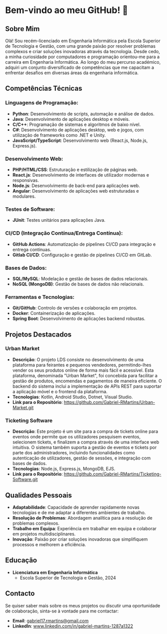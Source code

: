 # Bem-vindo ao meu GitHub! 👋

## Sobre Mim

Olá! Sou recém-licenciado em Engenharia Informática pela Escola Superior de Tecnologia e Gestão, com uma grande paixão por resolver problemas complexos e criar soluções inovadoras através da tecnologia. Desde cedo, a minha curiosidade por computadores e programação orientou-me para a carreira em Engenharia Informática. Ao longo do meu percurso académico, adquiri um conjunto diversificado de competências que me capacitam a enfrentar desafios em diversas áreas da engenharia informática.

## Competências Técnicas

### Linguagens de Programação:
- **Python**: Desenvolvimento de scripts, automação e análise de dados.
- **Java**: Desenvolvimento de aplicações desktop e móveis.
- **C/C++**: Programação de sistemas e algoritmos de baixo nível.
- **C#**: Desenvolvimento de aplicações desktop, web e jogos, com utilização de frameworks como .NET e Unity.
- **JavaScript/TypeScript**: Desenvolvimento web (React.js, Node.js, Express.js).

### Desenvolvimento Web:
- **PHP/HTML/CSS**: Estruturação e estilização de páginas web.
- **React.js**: Desenvolvimento de interfaces de utilizador modernas e responsivas.
- **Node.js**: Desenvolvimento de back-end para aplicações web.
- **Angular**: Desenvolvimento de aplicações web estruturadas e modulares.

### Testes de Software:
 - **JUnit**: Testes unitários para aplicações Java.

### CI/CD (Integração Contínua/Entrega Contínua):
 - **GitHub Actions**: Automatização de pipelines CI/CD para integração e entrega contínuas.
 - **Gitlab CI/CD**: Configuração e gestão de pipelines CI/CD em GitLab.

### Bases de Dados:
- **SQL/MySQL**: Modelação e gestão de bases de dados relacionais.
- **NoSQL (MongoDB)**: Gestão de bases de dados não relacionais.

### Ferramentas e Tecnologias:
- **Git/GitHub**: Controlo de versões e colaboração em projetos.
- **Docker**: Containerização de aplicações.
- **Spring Boot**: Desenvolvimento de aplicações backend robustas.

## Projetos Destacados

### Urban Market
- **Descrição**: O projeto LDS consiste no desenvolvimento de uma plataforma para feirantes e pequenos vendedores, permitindo-lhes vender os seus produtos online de forma mais fácil e acessível. Esta plataforma, denominada "Urban Market", foi concebida para facilitar a gestão de produtos, encomendas e pagamentos de maneira eficiente. O backend do sistema inclui a implementação de APIs REST para suportar a aplicação móvel e o frontend da plataforma.  
- **Tecnologias**: Kotlin, Android Studio, Dotnet, Visual Studio.
- **Link para o Repositório**: https://github.com/Gabriel-RMartins/Urban-Market.git

### Ticketing Software
- **Descrição**: Este projeto é um site para a compra de tickets online para eventos onde permite que os utilizadores pesquisem eventos, selecionem tickets, e finalizem a compra através de uma interface web intuitiva. O sistema também suporta a gestão de eventos e tickets por parte dos administradores, incluindo funcionalidades como autenticação de utilizadores, gestão de sessões, e integração com bases de dados.
- **Tecnologias**: Node.js, Express.js, MongoDB, EJS.
- **Link para o Repositório**: https://github.com/Gabriel-RMartins/Ticketing-Software.git

## Qualidades Pessoais

- **Adaptabilidade**: Capacidade de aprender rapidamente novas tecnologias e de me adaptar a diferentes ambientes de trabalho.
- **Resolução de Problemas**: Abordagem analítica para a resolução de problemas complexos.
- **Trabalho em Equipa**: Experiência em trabalhar em equipa e colaborar em projetos multidisciplinares.
- **Inovação**: Paixão por criar soluções inovadoras que simplifiquem processos e melhorem a eficiência.

## Educação

- **Licenciatura em Engenharia Informática**  
  - Escola Superior de Tecnologia e Gestão, 2024

## Contacto

Se quiser saber mais sobre os meus projetos ou discutir uma oportunidade de colaboração, sinta-se à vontade para me contactar:

- **Email**: gabriel17.rmartins@gmail.com
- **LinkedIn**: www.linkedin.com/in/gabriel-martins-1287a1322
